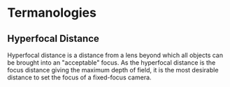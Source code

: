 # Termanologies

## Hyperfocal Distance

Hyperfocal distance is a distance from a lens beyond which all objects can be brought into an "acceptable" focus. As the hyperfocal distance is the focus distance giving the maximum depth of field, it is the most desirable distance to set the focus of a fixed-focus camera.

